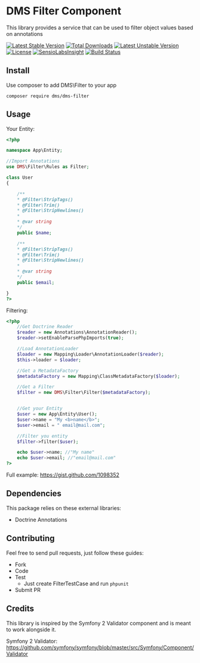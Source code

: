 # DMS Filter Component

This library provides a service that can be used to filter object values based on annotations

[![Latest Stable Version](https://poser.pugx.org/dms/dms-filter/v/stable.png)](https://packagist.org/packages/dms/dms-filter) [![Total Downloads](https://poser.pugx.org/dms/dms-filter/downloads.png)](https://packagist.org/packages/dms/dms-filter) [![Latest Unstable Version](https://poser.pugx.org/dms/dms-filter/v/unstable.png)](https://packagist.org/packages/dms/dms-filter) [![License](https://poser.pugx.org/dms/dms-filter/license.png)](https://packagist.org/packages/dms/dms-filter) [![SensioLabsInsight](https://insight.sensiolabs.com/projects/bb7f41c3-ee7c-4473-8fbf-806453a9e899/mini.png)](https://insight.sensiolabs.com/projects/bb7f41c3-ee7c-4473-8fbf-806453a9e899) [![Build Status](https://travis-ci.org/rdohms/dms-filter.png?branch=master)](https://travis-ci.org/rdohms/dms-filter)

## Install

Use composer to add DMS\Filter to your app

`composer require dms/dms-filter`

## Usage

Your Entity:

```php
<?php

namespace App\Entity;

//Import Annotations
use DMS\Filter\Rules as Filter;

class User
{

    /**
    * @Filter\StripTags()
    * @Filter\Trim()
    * @Filter\StripNewlines()
    *
    * @var string
    */
    public $name;

    /**
    * @Filter\StripTags()
    * @Filter\Trim()
    * @Filter\StripNewlines()
    *
    * @var string
    */
    public $email;

}
?>
```

Filtering:

```php
<?php
    //Get Doctrine Reader
    $reader = new Annotations\AnnotationReader();
    $reader->setEnableParsePhpImports(true);

    //Load AnnotationLoader
    $loader = new Mapping\Loader\AnnotationLoader($reader);
    $this->loader = $loader;

    //Get a MetadataFactory
    $metadataFactory = new Mapping\ClassMetadataFactory($loader);

    //Get a Filter
    $filter = new DMS\Filter\Filter($metadataFactory);


    //Get your Entity
    $user = new App\Entity\User();
    $user->name = "My <b>name</b>";
    $user->email = " email@mail.com";

    //Filter you entity
    $filter->filter($user);

    echo $user->name; //"My name"
    echo $user->email; //"email@mail.com"
?>
```

Full example: https://gist.github.com/1098352

## Dependencies

This package relies on these external libraries:

* Doctrine Annotations

## Contributing

Feel free to send pull requests, just follow these guides:

* Fork
* Code
* Test
    * Just create FilterTestCase and run `phpunit`
* Submit PR

## Credits

This library is inspired by the Symfony 2 Validator component and is meant to work alongside it.

Symfony 2 Validator: https://github.com/symfony/symfony/blob/master/src/Symfony/Component/Validator
